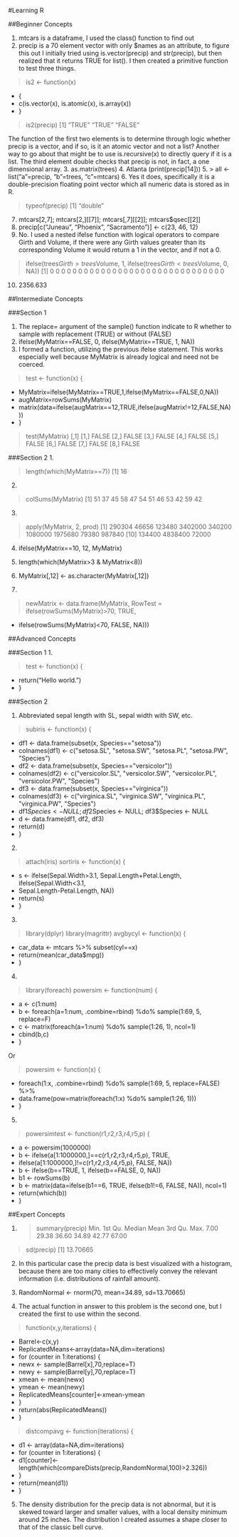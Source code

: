 #Learning R

##Beginner Concepts
1.	mtcars is a dataframe, I used the class() function to find out
2.	precip is a 70 element vector with only $names as an attribute, to figure this out I initially tried using is.vector(precip) and str(precip), but then realized that it returns TRUE for list(). I then created a primitive function to test three things. 

> is2 <- function(x)
+ {
+ c(is.vector(x), is.atomic(x), is.array(x))
+ }
> is2(precip)
[1] “TRUE”     “TRUE”     “FALSE” 

The function of the first two elements is to determine through logic whether precip is a vector, and if so, is it an atomic vector and not a list? Another way to go about that might be to use is.recursive(x) to directly query if it is a list. The third element double checks that precip is not, in fact, a one dimensional array.
3.	as.matrix(trees)
4.	Atlanta (print(precip[14]))
5.	> all <- list(“a”=precip, “b”=trees, “c”=mtcars)
6.	Yes it does, specifically it is a double-precision floating point vector which all numeric data is stored as in R.

> typeof(precip)
[1] “double”

7.	mtcars[2,7]; mtcars[2,][[7]]; mtcars[,7][[2]]; mtcars$qsec[[2]]
8.	precip[c(“Juneau”, “Phoenix”, “Sacramento”)] <- c(23, 46, 12)
9.	No. I used a nested ifelse function with logical operators to compare Girth and Volume, if there were any Girth values greater than its corresponding Volume it would return a 1 in the vector, and if not a 0.

> ifelse(trees$Girth>trees$Volume, 1, ifelse(trees$Girth<trees$Volume, 0, NA))
[1] 0 0 0 0 0 0 0 0 0 0 0 0 0 0 0 0 0 0 0 0 0 0 0 0 0 0 0 0 0 0 0

10.	2356.633





##Intermediate Concepts

###Section 1
1.	The replace= argument of the sample() function indicate to R whether to sample with replacement (TRUE) or without (FALSE)
2.	ifelse(MyMatrix==FALSE, 0, ifelse(MyMatrix==TRUE, 1, NA))
3.	I formed a function, utilizing the previous ifelse statement. This works especially well because MyMatrix is already logical and need not be coerced.
> test <- function(x) {
+ MyMatrix=ifelse(MyMatrix==TRUE,1,ifelse(MyMatrix==FALSE,0,NA))
+ augMatrix=rowSums(MyMatrix)
+ matrix(data=ifelse(augMatrix==12,TRUE,ifelse(augMatrix!=12,FALSE,NA)))
+ }
> test(MyMatrix)
		[,1]
[1,]	FALSE
[2,]	FALSE
[3,]	FALSE
[4,]	FALSE
[5,]	FALSE
[6,]	FALSE
[7,]	FALSE
[8,]	FALSE

###Section 2
1.	
> length(which(MyMatrix==7))
[1]  16
2.	
> colSums(MyMatrix)
[1]  51   37   45   58   47   54   51   46   53   42   59   42
3.	
> apply(MyMatrix, 2, prod)
[1]   290304     46656     123480     3402000     340200     1080000     1975680     79380     987840
[10]   134400     4838400     72000

4.	ifelse(MyMatrix==10, 12, MyMatrix)
5.	length(which(MyMatrix>3 & MyMatrix<8))
6.	MyMatrix[,12] <- as.character(MyMatrix[,12])

7.	

> newMatrix <- data.frame(MyMatrix, RowTest = ifelse(rowSums(MyMatrix)>70, TRUE,
+ ifelse(rowSums(MyMatrix)<70, FALSE, NA)))


##Advanced Concepts

###Section 1
1.	
> test <- function(x) {
+ return(“Hello world.”)
+ }

###Section 2
1.	Abbreviated sepal length with SL, sepal width with SW, etc.

> subiris <- function(x) {
+ df1 <- data.frame(subset(x, Species=="setosa"))
+ colnames(df1) <- c("setosa.SL", "setosa.SW", "setosa.PL", "setosa.PW", "Species")
+ df2 <- data.frame(subset(x, Species=="versicolor"))
+ colnames(df2) <- c("versicolor.SL", "versicolor.SW", "versicolor.PL", "versicolor.PW", "Species")
+ df3 <- data.frame(subset(x, Species=="virginica"))
+ colnames(df3) <- c("virginica.SL", "virginica.SW", "virginica.PL", "virginica.PW", "Species")
+ df1$Species <- NULL; df2$Species <- NULL; df3$Species <- NULL
+ d <- data.frame(df1, df2, df3)
+ return(d)
+ }
2.	
> attach(iris)
> sortiris <- function(x) {
+ s <- ifelse(Sepal.Width>3.1, Sepal.Length+Petal.Length, ifelse(Sepal.Width<3.1, 
+ Sepal.Length-Petal.Length, NA))
+ return(s)
+ }
3.	
> library(dplyr)
> library(magrittr)
> avgbycyl <- function(x) {
+ car_data <- mtcars %>% subset(cyl==x)
+ return(mean(car_data$mpg))
+ }




4.	
> library(foreach)
> powersim <- function(num) {
+ a <- c(1:num)
+ b <- foreach(a=1:num, .combine=rbind) %do% sample(1:69, 5, replace=F)
+ c <- matrix(foreach(a=1:num) %do% sample(1:26, 1), ncol=1)
+ cbind(b,c)
+ }

Or

> powersim <- function(x) {
+ foreach(1:x, .combine=rbind) %do% sample(1:69, 5, replace=FALSE) %>%
+ data.frame(pow=matrix(foreach(1:x) %do% sample(1:26, 1)))
+ }

5.	
> powersimtest <- function(r1,r2,r3,r4,r5,p) {
+ a <- powersim(1000000)
+ b <- ifelse(a[1:1000000,]==c(r1,r2,r3,r4,r5,p), TRUE, 
+ ifelse(a[1:1000000,]!=c(r1,r2,r3,r4,r5,p), FALSE, NA))
+ b <- ifelse(b==TRUE, 1, ifelse(b==FALSE, 0, NA))
+ b1 <- rowSums(b)
+ b <- matrix(data=ifelse(b1==6, TRUE, ifelse(b1!=6, FALSE, NA)), ncol=1)
+ return(which(b))
+ }


##Expert Concepts
1.	> summary(precip)
Min. 1st Qu.  Median    Mean 3rd Qu.    Max. 
7.00   29.38   36.60   34.89   42.77   67.00 
> sd(precip)
[1] 13.70665

2.	In this particular case the precip data is best visualized with a histogram, because there are too many cities to effectively convey the relevant information (i.e. distributions of rainfall amount).
3.	RandomNormal <- rnorm(70, mean=34.89, sd=13.70665)


4.	The actual function in answer to this problem is the second one, but I created the first to use within the second.
> function(x,y,iterations) {
+ Barrel<-c(x,y)
+ ReplicatedMeans<-array(data=NA,dim=iterations)
+ for (counter in 1:iterations) {
+ newx <- sample(Barrel[x],70,replace=T)
+ newy <- sample(Barrel[y],70,replace=T)
+ xmean <- mean(newx)
+ ymean <- mean(newy)
+ ReplicatedMeans[counter]<-xmean-ymean
+ }
+ return(abs(ReplicatedMeans))
+ }
> distcompavg <- function(iterations) {
+ d1 <- array(data=NA,dim=iterations)
+ for (counter in 1:iterations) {
+ d1[counter]<-length(which(compareDists(precip,RandomNormal,100)>2.326))
+ }
+ return(mean(d1))
+ }
5.	The density distribution for the precip data is not abnormal, but it is skewed toward larger and smaller values, with a local density minimum around 25 inches. The distribution I created assumes a shape closer to that of the classic bell curve.
